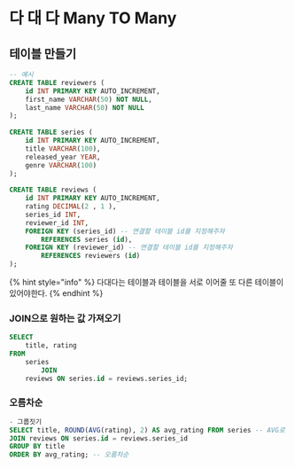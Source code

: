 # 다 대 다 Many TO Many

## 테이블 만들기

```sql
-- 예시
CREATE TABLE reviewers (
    id INT PRIMARY KEY AUTO_INCREMENT,
    first_name VARCHAR(50) NOT NULL,
    last_name VARCHAR(50) NOT NULL
);
 
CREATE TABLE series (
    id INT PRIMARY KEY AUTO_INCREMENT,
    title VARCHAR(100),
    released_year YEAR,
    genre VARCHAR(100)
);
 
CREATE TABLE reviews (
    id INT PRIMARY KEY AUTO_INCREMENT,
    rating DECIMAL(2 , 1 ),
    series_id INT,
    reviewer_id INT,
    FOREIGN KEY (series_id) -- 연결할 테이블 id를 지정해주자
        REFERENCES series (id),
    FOREIGN KEY (reviewer_id) -- 연결할 테이블 id를 지정해주자
        REFERENCES reviewers (id)
);

```

{% hint style="info" %}
다대다는 테이블과 테이블을 서로 이어줄 또 다른 테이블이 있어야한다.
{% endhint %}

### JOIN으로 원하는 값 가져오기

```sql
SELECT 
    title, rating
FROM
    series
        JOIN
    reviews ON series.id = reviews.series_id;
```



### 오름차순

```sql
- 그룹짓기
SELECT title, ROUND(AVG(rating), 2) AS avg_rating FROM series -- AVG로 평균값 내기 ROUND로 소수점2자리까지
JOIN reviews ON series.id = reviews.series_id
GROUP BY title
ORDER BY avg_rating; -- 오름차순
```
